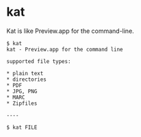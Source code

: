 kat
===

Kat is like Preview.app for the command-line.

```
$ kat
kat - Preview.app for the command line

supported file types:

* plain text
* directories
* PDF
* JPG, PNG
* MARC
* Zipfiles

----

$ kat FILE
```

